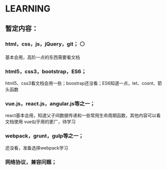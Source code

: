 # LEARNING

## 暂定内容：  
###    html，css，js，jQuery，git；  ⚪
基本会用，高阶一点的东西需要看文档
###    html5，css3，bootstrap，ES6；  
html5、css3看文档会用一些；boostrap还没看；ES6知道一点，let、cosnt、箭头函数
###    vue.js，react.js，angular.js等之一；  
react基本会用，知道父子间数据传递和一些常用生命周期函数，其他内容可以看文档使用
vue似乎用的更广，待学习
###    webpack，grunt，gulp等之一；  
还没看，准备选择webpack学习
###    网络协议，兼容问题；  
